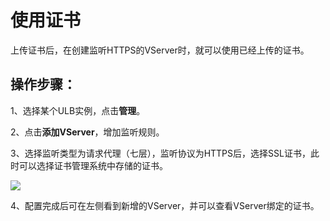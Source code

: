 


# 使用证书

上传证书后，在创建监听HTTPS的VServer时，就可以使用已经上传的证书。

## 操作步骤： 

1、选择某个ULB实例，点击**管理**。

2、点击**添加VServer**，增加监听规则。

3、选择监听类型为请求代理（七层），监听协议为HTTPS后，选择SSL证书，此时可以选择证书管理系统中存储的证书。


![](https://static.ucloud.cn/df8d0249d0bd4eacb50a91608f7e37f7.png)


4、配置完成后可在左侧看到新增的VServer，并可以查看VServer绑定的证书。


